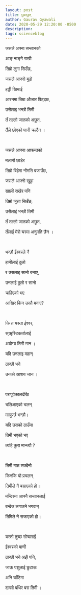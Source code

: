 ```yaml
---
layout: post
title: छुवाछुत् 
author: Gaurav Gyawali
date: 2020-05-29 12:20:00 -0500
description: 
tags: scienceblog
---
```


जसले अफ्ना सन्तानको 

आङ् नाङ्गै राखी 

तिम्रो  लुगा सिउँछ,

जसले आफ्नो बुढो 

हड्डी खियाई 

आरनमा तिम्रा औजार पिट्दछ,

उसैलाइ भन्छौ तिमी 

तँ तल्लो जातको अछुत, 

तैँले छोएको पानी  चल्दैन । 


<br/>



जसले आफ्ना आफन्तको 

मलामी छाडेर 

तिम्रो बिहेमा नौमति बजाउँछ,

जसले आफ्नो खुट्टा 

खाली राखेर पनि 

तिम्रो जुत्ता सिउँछ,

उसैलाई भन्छौ तिमी 

तँ तल्लो जातको अछुत, 

तँलाई मेरो घरमा अनुमति छैन ।



<br/>



भन्छौ ईश्वरले नै 

हामीलाई ठूलो 

र उसलाइ सानो बनाए,

उनलाई ठूलो र सानो 

चाहिएको भए 

आखिर किन उस्तै बनाए? 



<br/>



कि त यस्ता ईश्वर, 

स्ॠस्टिकर्तालाई 

अयोग्य तिमी मान । 

यदि उनलाइ महान् 

ठान्छौ भने 

उनको आशय जान । 



<br/>



परापूर्वकालदेखि 

चलिआएको चलन् 

मान्नुपर्छ भन्छौ। 

यदि उसको ठाउँमा 

तिमी भएको भए 

त्यहि कुरा मान्थ्यौ ?  



<br/>




तिमी मान्न सक्दैनौ 

किनकि यो प्रचलन् 

तिमीले नै बसाएको हो। 

मन्दिरमा आफ्नै सन्तानलाई 

बन्देज लगाउने भगवान् 

तिमिले नै सजाएको  हो। 




<br/>




यस्तो तुच्छ सोचलाई 

ईश्वरको बाणी 

ठान्छौ भने अझै पनि, 

जाऊ पशुलाई छुटाऊ 

अनि घाँटिमा 

दाम्लो बाँधेर बस तिमी ।        



  